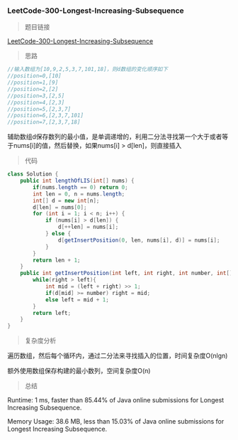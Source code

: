 ### LeetCode-300-Longest-Increasing-Subsequence

> 题目链接

[LeetCode-300-Longest-Increasing-Subsequence](https://leetcode.com/problems/longest-increasing-subsequence/)

> 思路

```java
//输入数组为[10,9,2,5,3,7,101,18]，则d数组的变化顺序如下
//position=0,[10]
//position=1,[9]
//position=2,[2]
//position=3,[2,5]
//position=4,[2,3]
//position=5,[2,3,7]
//position=6,[2,3,7,101]
//position=7,[2,3,7,18]
```

辅助数组d保存数列的最小值，是单调递增的，利用二分法寻找第一个大于或者等于nums[i]的值，然后替换，如果nums[i] > d[len]，则直接插入

> 代码

```java
class Solution {
    public int lengthOfLIS(int[] nums) {
        if(nums.length == 0) return 0;
        int len = 0, n = nums.length;
        int[] d = new int[n];
        d[len] = nums[0];
        for (int i = 1; i < n; i++) {
            if (nums[i] > d[len]) {
                d[++len] = nums[i];
            } else {
                d[getInsertPosition(0, len, nums[i], d)] = nums[i];
            }
        }
        return len + 1;
    }
    public int getInsertPosition(int left, int right, int number, int[] d){
        while(right > left){
            int mid = (left + right) >> 1;
            if(d[mid] >= number) right = mid;
            else left = mid + 1; 
        }
        return left;
    }
}
```

> 复杂度分析

遍历数组，然后每个循环内，通过二分法来寻找插入的位置，时间复杂度O(nlgn)

额外使用数组保存构建的最小数列，空间复杂度O(n)

> 总结

Runtime: 1 ms, faster than 85.44% of Java online submissions for Longest Increasing Subsequence.

Memory Usage: 38.6 MB, less than 15.03% of Java online submissions for Longest Increasing Subsequence.
